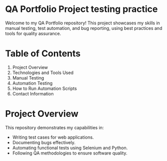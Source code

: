 # QA Portfolio Project testing practice

Welcome to my QA Portfolio repository! This project showcases my skills in manual testing, test automation, and bug reporting, using best practices and tools for quality assurance.

# Table of Contents
1. Project Overview
2. Technologies and Tools Used
3. Manual Testing
4. Automation Testing
5. How to Run Automation Scripts
6. Contact Information

# Project Overview
This repository demonstrates my capabilities in:

- Writing test cases for web applications.
- Documenting bugs effectively.
- Automating functional tests using Selenium and Python.
- Following QA methodologies to ensure software quality.
